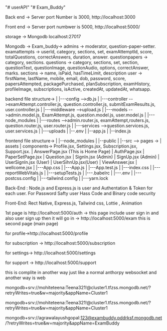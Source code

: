 "# userAPI"
"# Exam_Buddy"

Back end -> Server port Number is 3000, http://localhost:3000

Front end -> Server port numbwer is 5000, http://localhost:5000/

storage -> Mongodb localhost:27017

Mongodb -> Exam_buddy-> admins -> moderator, question-paper-setter.
                        examattempts -> userId, category, sections, set, examAttemptId, score, totalQuestions, correctAnswers, duration, answer.
                        questionpapers -> category, sections.
                        questions -> category, sections, set, section, questionText, questionImage, questionAudio, options, correctAnswer, marks.
                        sections -> name, isPaid, hasTimeLimit, description
                        user -> firstName, lastName, mobile, email, dob, password, score, papersAttempted, packagePurchased, planSubscription, examHistory, profileImage, subscriptions, isActive, createdAt, updatedAt, whatsapp.

backend file structure->    |
                            |---config -->db.js
                            |
                            |---controller -->examAttempt.controller.js, question.controller.js, submitExamResults.js, user.controller.js
                            |
                            |---middleware -->upload.js
                            |
                            |---models -->admin.model.js, ExamAttempt.js, question.model.js, user.model.js
                            |
                            |---node_modules
                            |
                            |---routes -->admin.router.js, examAttempt,routers.js, question.router.js, user.router.js
                            |
                            |---services -->question.services.js, user.services.js
                            |
                            |---uploads
                            |
                            |--.env
                            |
                            |--app.js
                            |
                            |--index.js

frontend file structure->   |
                            |--node_modules
                            |
                            |--public
                            |
                            |--src --> pages     ->
                                                    |
                                                assets
                                                    |
                                                components-> Profile.jsx, Settings.jsx, Subscription.jsx, Support.jsx.
                                                    |
                                                AnswerPage.jsx (This is Home Page)
                                                    |
                                                AuthPage.jsx
                                                    |
                                                PaperSetPage.jsx
                                                    |
                                                Question.jsx
                                                    |
                                                SignIn.jsx (Admin)
                                                    |
                                                SignUp.jsx (Admin)
                                                    |
                                                UserSignIn.jsx (User)
                                                    |
                                                UserSihnUp.jsx(User)
                                                    |
                                                ViewAnswer.jsx
                                                    |
                                                wellcome.jsx
                                    |
                                    |---App.css
                                    |
                                    |---App.js
                                    |
                                    |---App.test.js
                                    |
                                    |---index.css
                                    |
                                    |---reportWebVitals.js
                                    |
                                    |---setupTests.js
                            |
                            |---.babelrc
                            |
                            |---.env
                            |
                            |---postcss.config
                            |
                            |---tailwind.config
                            |
                            |---yarn.lock

Back-End : Node.js and Express.js is user and Authentation & Token for each user. For Password Safty user Hass Code and Binary code security


Front-End: Rect Native, Express.js, Tailwind css, Lottie , Animation



1st page is http://localhost:5000/auth -> this page include user sign in and also user sign up then it will go in
 ->    http://localhost:5000/exam  this is second page (main page)


 for profile->http://localhost:5000/profile

 for subscription -> http://localhost:5000/subscription

 for settings-> http://localhost:5000/settings

 for support -> http://localhost:5000/support

 this is complite in another way just like a normal anthorpy websocket and another way is web


 mongodb+srv://mohiteteena:Teena321!@cluster1.tfzss.mongodb.net/?retryWrites=true&w=majority&appName=Cluster1

 mongodb+srv://mohiteteena:Teena321!@cluster1.tfzss.mongodb.net/?retryWrites=true&w=majority&appName=Cluster1

 mongodb+srv://agrawalayushgopal:123@exambuddy.pddrksf.mongodb.net/?retryWrites=true&w=majority&appName=ExamBuddy